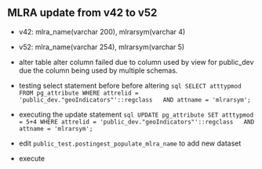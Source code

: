 ## MLRA update from v42 to v52


- v42: mlra_name(varchar 200), mlrarsym(varchar 4)
- v52: mlra_name(varchar 254), mlrarsym(varchar 5)


- alter table alter column failed due to column used by view for public_dev due the column being used by multiple schemas.

- testing select statement before before altering `sql SELECT atttypmod FROM pg_attribute WHERE attrelid = 'public_dev."geoIndicators"'::regclass   AND attname = 'mlrarsym';`

- executing the update statement `sql UPDATE pg_attribute SET atttypmod = 5+4 WHERE attrelid = 'public_dev."geoIndicators"'::regclass   AND attname = 'mlrarsym';`

- edit `public_test.postingest_populate_mlra_name` to add new dataset 
- execute

